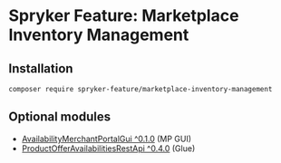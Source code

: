 # Spryker Feature: Marketplace Inventory Management



## Installation

```
composer require spryker-feature/marketplace-inventory-management
```

## Optional modules
- [AvailabilityMerchantPortalGui ^0.1.0](https://github.com/spryker/availability-merchant-portal-gui) (MP GUI)
- [ProductOfferAvailabilitiesRestApi ^0.4.0](https://github.com/spryker/product-offer-availabilities-rest-api) (Glue)
